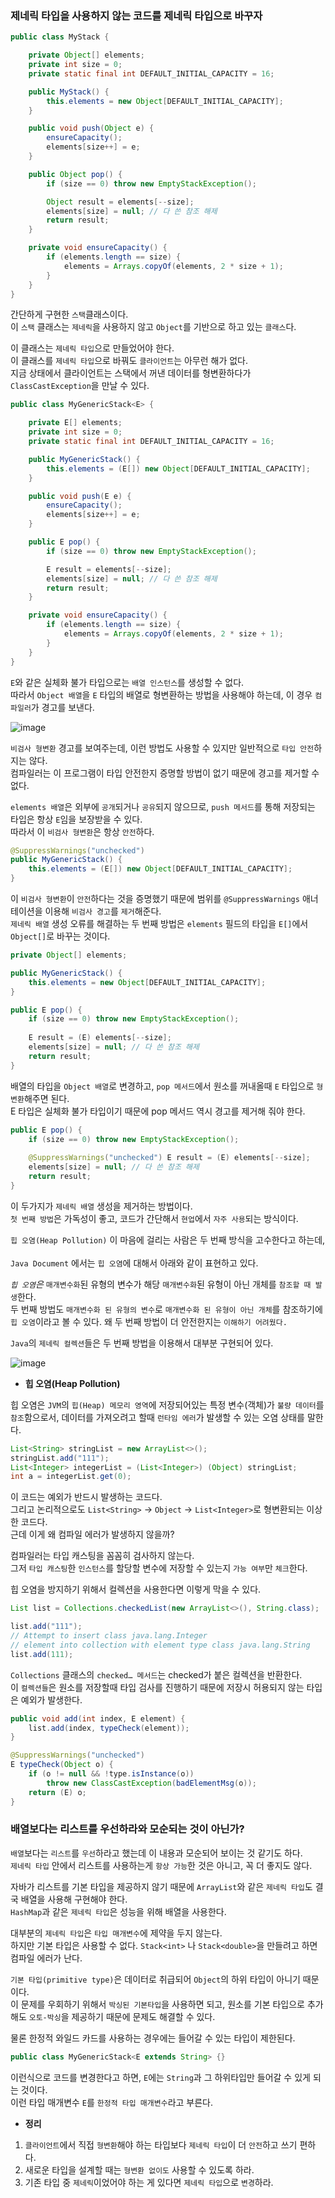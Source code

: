 ### 제네릭 타입을 사용하지 않는 코드를 제네릭 타입으로 바꾸자

```java
public class MyStack {

    private Object[] elements;
    private int size = 0;
    private static final int DEFAULT_INITIAL_CAPACITY = 16;

    public MyStack() {
        this.elements = new Object[DEFAULT_INITIAL_CAPACITY];
    }

    public void push(Object e) {
        ensureCapacity();
        elements[size++] = e;
    }

    public Object pop() {
        if (size == 0) throw new EmptyStackException();

        Object result = elements[--size];
        elements[size] = null; // 다 쓴 참조 해제
        return result;
    }

    private void ensureCapacity() {
        if (elements.length == size) {
            elements = Arrays.copyOf(elements, 2 * size + 1);
        }
    }
}
```

간단하게 구현한 `스택`클래스이다. <br>
이 `스택` 클래스는 `제네릭`을 사용하지 않고 `Object`를 기반으로 하고 있는 `클래스`다.

이 클래스는 `제네릭 타입`으로 만들었어야 한다. <br>
이 클래스를 `제네릭 타입`으로 바꿔도 `클라이언트`는 아무런 해가 없다. <br>
지금 상태에서 클라이언트는 스택에서 꺼낸 데이터를 형변환하다가 `ClassCastException`을 만날 수 있다.

```java
public class MyGenericStack<E> {

    private E[] elements;
    private int size = 0;
    private static final int DEFAULT_INITIAL_CAPACITY = 16;

    public MyGenericStack() {
        this.elements = (E[]) new Object[DEFAULT_INITIAL_CAPACITY];
    }

    public void push(E e) {
        ensureCapacity();
        elements[size++] = e;
    }

    public E pop() {
        if (size == 0) throw new EmptyStackException();

        E result = elements[--size];
        elements[size] = null; // 다 쓴 참조 해제
        return result;
    }

    private void ensureCapacity() {
        if (elements.length == size) {
            elements = Arrays.copyOf(elements, 2 * size + 1);
        }
    }
}
```

`E`와 같은 실체화 불가 타입으로는 `배열 인스턴스`를 생성할 수 없다. <br>
따라서 `Object 배열`을 `E` 타입의 배열로 형변환하는 방법을 사용해야 하는데, 이 경우 `컴파일러`가 경고를 보낸다.

![image](https://github.com/Effective-Java-Study-Team/EffectiveJava/assets/91787050/962bd8ac-076e-4c4c-bbe4-8de86fbcf6f6)

`비검사 형변환` 경고를 보여주는데, 이런 방법도 사용할 수 있지만 일반적으로 `타입 안전`하지는 않다. <br>
컴파일러는 이 프로그램이 타입 안전한지 증명할 방법이 없기 때문에 경고를 제거할 수 없다.

`elements 배열`은 외부에 `공개`되거나 `공유`되지 않으므로, `push 메서드`를 통해 저장되는 타입은 항상 `E`임을 보장받을 수 있다. <br>
따라서 이 `비검사 형변환`은 항상 `안전`하다.

```java
@SuppressWarnings("unchecked")
public MyGenericStack() {
    this.elements = (E[]) new Object[DEFAULT_INITIAL_CAPACITY];
}
```

이 `비검사 형변환`이 `안전`하다는 것을 증명했기 때문에 범위를 `@SuppressWarnings` 애너테이션을 이용해 `비검사 경고`를 `제거`해준다. <br>
`제네릭 배열` 생성 오류를 해결하는 두 번째 방법은 `elements` 필드의 타입을 `E[]`에서 `Object[]`로 바꾸는 것이다.

```java
private Object[] elements;

public MyGenericStack() {
    this.elements = new Object[DEFAULT_INITIAL_CAPACITY];
}

public E pop() {
    if (size == 0) throw new EmptyStackException();
    		
    E result = (E) elements[--size];
    elements[size] = null; // 다 쓴 참조 해제
    return result;
}
```

배열의 타입을 `Object 배열`로 변경하고, `pop 메서드`에서 원소를 꺼내올때 `E` 타입으로 `형변환`해주면 된다. <br>
E 타입은 실체화 불가 타입이기 때문에 pop 메서드 역시 경고를 제거해 줘야 한다.

```java
public E pop() {
    if (size == 0) throw new EmptyStackException();
    		
    @SuppressWarnings("unchecked") E result = (E) elements[--size];
    elements[size] = null; // 다 쓴 참조 해제
    return result;
}
```

이 두가지가 `제네릭 배열` 생성을 제거하는 방법이다. <br>
`첫 번째 방법`은 가독성이 좋고, 코드가 간단해서 `현업`에서 `자주 사용`되는 방식이다.

`힙 오염(Heap Pollution)` 이 마음에 걸리는 사람은 두 번째 방식을 고수한다고 하는데, <br>  
`Java Document` 에서는 `힙 오염`에 대해서 아래와 같이 표현하고 있다.

*`힙 오염`은* `매개변수화`된 유형의 변수가 해당 `매개변수화`된 유형이 아닌 개체를 `참조할 때 발생`한다. <br>
두 번째 방법도 `매개변수화 된 유형의 변수`로 `매개변수화 된 유형이 아닌 개체`를 참조하기에 `힙 오염`이라고 볼 수 있다. 왜 두 번째 방법이 더 안전한지는 `이해하기 어려웠다.` <br>

`Java`의 `제네릭 컬렉션`들은 두 번째 방법을 이용해서 대부분 구현되어 있다.

![image](https://github.com/Effective-Java-Study-Team/EffectiveJava/assets/91787050/25d0bea7-66c9-4886-b183-d67ed01ec810)

- **힙 오염(Heap Pollution)**

힙 오염은 `JVM`의 `힙(Heap) 메모리 영역`에 저장되어있는 특정 변수(객체)가 `불량 데이터`를 `참조`함으로서, 데이터를 가져오려고 할때 `런타임 에러`가 발생할 수 있는 오염 상태를 말한다.

```java
List<String> stringList = new ArrayList<>();
stringList.add("111");
List<Integer> integerList = (List<Integer>) (Object) stringList;
int a = integerList.get(0);
```

이 코드는 예외가 반드시 발생하는 코드다. <br>
그리고 논리적으로도 `List<String>` → `Object` → `List<Integer>`로 형변환되는 이상한 코드다. <br>
근데 이게 왜 컴파일 에러가 발생하지 않을까?

컴파일러는 타입 캐스팅을 꼼꼼히 검사하지 않는다. <br>
그저 `타입 캐스팅`한 `인스턴스`를 할당할 변수에 저장할 수 있는지 `가능 여부`만 `체크`한다. 

힙 오염을 방지하기 위해서 컬렉션을 사용한다면 이렇게 막을 수 있다.

```java
List list = Collections.checkedList(new ArrayList<>(), String.class);

list.add("111");
// Attempt to insert class java.lang.Integer 
// element into collection with element type class java.lang.String
list.add(111);
```

`Collections` 클래스의 `checked… 메서드`는 checked가 붙은 컬렉션을 반환한다. <br>
이 `컬렉션들`은 원소를 저장할때 타입 검사를 진행하기 때문에 저장시 허용되지 않는 타입은 예외가 발생한다.

```java
public void add(int index, E element) {
    list.add(index, typeCheck(element));
}

@SuppressWarnings("unchecked")
E typeCheck(Object o) {
    if (o != null && !type.isInstance(o))
        throw new ClassCastException(badElementMsg(o));
    return (E) o;
}
```

### 배열보다는 리스트를 우선하라와 모순되는 것이 아닌가?

`배열`보다는 `리스트`를 `우선`하라고 했는데 이 내용과 모순되어 보이는 것 같기도 하다. <br>
`제네릭 타입` 안에서 리스트를 사용하는게 `항상 가능`한 것은 아니고, 꼭 더 좋지도 않다.

자바가 리스트를 기본 타입을 제공하지 않기 때문에 `ArrayList`와 같은 `제네릭 타입`도 결국 배열을 사용해 구현해야 한다. <br>
`HashMap`과 같은 `제네릭 타입`은 성능을 위해 배열을 사용한다.

대부분의 `제네릭 타입`은 `타입 매개변수`에 제약을 두지 않는다. <br>
하지만 기본 타입은 사용할 수 없다. `Stack<int>` 나 `Stack<double>`을 만들려고 하면 컴파일 에러가 난다. 

`기본 타입(primitive type)`은 데이터로 취급되어 `Object`의 하위 타입이 아니기 때문이다. <br>
이 문제를 우회하기 위해서 `박싱된 기본타입`을 사용하면 되고, 원소를 기본 타입으로 추가해도 `오토-박싱`을 제공하기 때문에 문제도 해결할 수 있다.

물론 한정적 와일드 카드를 사용하는 경우에는 들어갈 수 있는 타입이 제한된다.

```java
public class MyGenericStack<E extends String> {}
```

이런식으로 코드를 변경한다고 하면, `E`에는 `String`과 그 하위타입만 들어갈 수 있게 되는 것이다. <br>
이런 타입 매개변수 `E`를 `한정적 타입 매개변수`라고 부른다.

- **정리**
1. `클라이언트`에서 직접 `형변환`해야 하는 타입보다 `제네릭 타입`이 더 `안전`하고 쓰기 편하다.
2. 새로운 타입을 설계할 때는 `형변환 없이도` 사용할 수 있도록 하라.
3. 기존 타입 중 `제네릭`이었어야 하는 게 있다면 `제네릭 타입`으로 `변경`하라.
